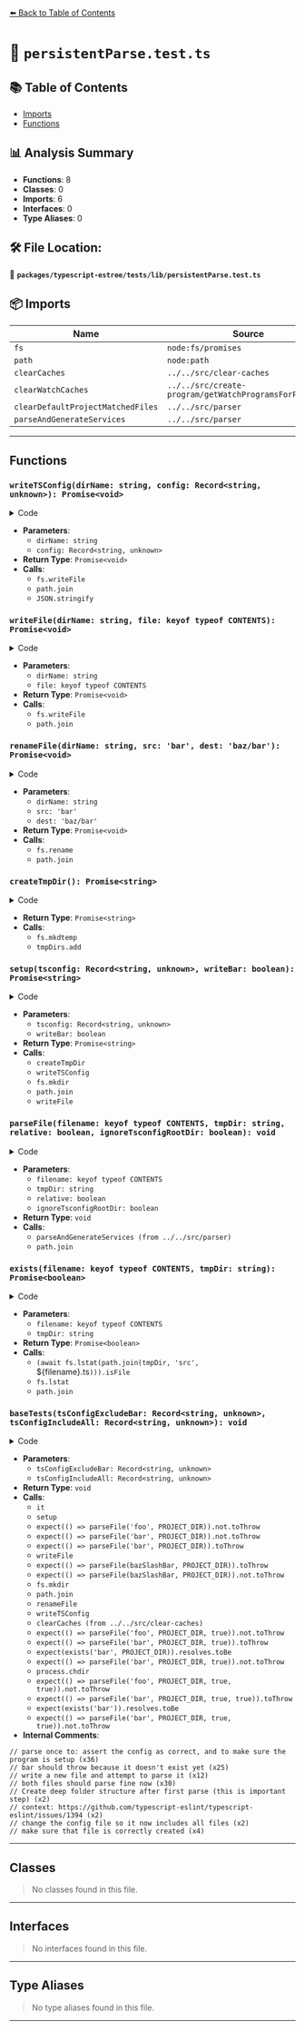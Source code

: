 [⬅️ Back to Table of Contents](../../../../index.md)

# 📄 `persistentParse.test.ts`

## 📚 Table of Contents

- [Imports](#imports)
- [Functions](#functions)

## 📊 Analysis Summary

- **Functions**: 8
- **Classes**: 0
- **Imports**: 6
- **Interfaces**: 0
- **Type Aliases**: 0

## 🛠️ File Location:
📂 **`packages/typescript-estree/tests/lib/persistentParse.test.ts`**

## 📦 Imports

| Name | Source |
|------|--------|
| `fs` | `node:fs/promises` |
| `path` | `node:path` |
| `clearCaches` | `../../src/clear-caches` |
| `clearWatchCaches` | `../../src/create-program/getWatchProgramsForProjects` |
| `clearDefaultProjectMatchedFiles` | `../../src/parser` |
| `parseAndGenerateServices` | `../../src/parser` |


---

## Functions

### `writeTSConfig(dirName: string, config: Record<string, unknown>): Promise<void>`

<details><summary>Code</summary>

```ts
async function writeTSConfig(
  dirName: string,
  config: Record<string, unknown>,
): Promise<void> {
  await fs.writeFile(
    path.join(dirName, 'tsconfig.json'),
    JSON.stringify(config, null, 2),
    { encoding: 'utf-8' },
  );
}
```
</details>

- **Parameters**:
  - `dirName: string`
  - `config: Record<string, unknown>`
- **Return Type**: `Promise<void>`
- **Calls**:
  - `fs.writeFile`
  - `path.join`
  - `JSON.stringify`
### `writeFile(dirName: string, file: keyof typeof CONTENTS): Promise<void>`

<details><summary>Code</summary>

```ts
async function writeFile(
  dirName: string,
  file: keyof typeof CONTENTS,
): Promise<void> {
  await fs.writeFile(
    path.join(dirName, 'src', `${file}.ts`),
    CONTENTS[file],
    'utf-8',
  );
}
```
</details>

- **Parameters**:
  - `dirName: string`
  - `file: keyof typeof CONTENTS`
- **Return Type**: `Promise<void>`
- **Calls**:
  - `fs.writeFile`
  - `path.join`
### `renameFile(dirName: string, src: 'bar', dest: 'baz/bar'): Promise<void>`

<details><summary>Code</summary>

```ts
async function renameFile(
  dirName: string,
  src: 'bar',
  dest: 'baz/bar',
): Promise<void> {
  await fs.rename(
    path.join(dirName, 'src', `${src}.ts`),
    path.join(dirName, 'src', `${dest}.ts`),
  );
}
```
</details>

- **Parameters**:
  - `dirName: string`
  - `src: 'bar'`
  - `dest: 'baz/bar'`
- **Return Type**: `Promise<void>`
- **Calls**:
  - `fs.rename`
  - `path.join`
### `createTmpDir(): Promise<string>`

<details><summary>Code</summary>

```ts
async function createTmpDir(): Promise<string> {
  const tmpDir = await fs.mkdtemp(`${tmpDirsParentDirectory}/`, {
    encoding: 'utf-8',
  });
  tmpDirs.add(tmpDir);
  return tmpDir;
}
```
</details>

- **Return Type**: `Promise<string>`
- **Calls**:
  - `fs.mkdtemp`
  - `tmpDirs.add`
### `setup(tsconfig: Record<string, unknown>, writeBar: boolean): Promise<string>`

<details><summary>Code</summary>

```ts
async function setup(
  tsconfig: Record<string, unknown>,
  writeBar = true,
): Promise<string> {
  const tmpDir = await createTmpDir();

  await writeTSConfig(tmpDir, tsconfig);

  await fs.mkdir(path.join(tmpDir, 'src'), { recursive: true });
  await fs.mkdir(path.join(tmpDir, 'src', 'baz'), { recursive: true });
  await writeFile(tmpDir, 'foo');
  if (writeBar) {
    await writeFile(tmpDir, 'bar');
  }

  return tmpDir;
}
```
</details>

- **Parameters**:
  - `tsconfig: Record<string, unknown>`
  - `writeBar: boolean`
- **Return Type**: `Promise<string>`
- **Calls**:
  - `createTmpDir`
  - `writeTSConfig`
  - `fs.mkdir`
  - `path.join`
  - `writeFile`
### `parseFile(filename: keyof typeof CONTENTS, tmpDir: string, relative: boolean, ignoreTsconfigRootDir: boolean): void`

<details><summary>Code</summary>

```ts
function parseFile(
  filename: keyof typeof CONTENTS,
  tmpDir: string,
  relative?: boolean,
  ignoreTsconfigRootDir?: boolean,
): void {
  parseAndGenerateServices(CONTENTS[filename], {
    disallowAutomaticSingleRunInference: true,
    filePath: relative
      ? path.join('src', `${filename}.ts`)
      : path.join(tmpDir, 'src', `${filename}.ts`),
    project: './tsconfig.json',
    tsconfigRootDir: ignoreTsconfigRootDir ? undefined : tmpDir,
  });
}
```
</details>

- **Parameters**:
  - `filename: keyof typeof CONTENTS`
  - `tmpDir: string`
  - `relative: boolean`
  - `ignoreTsconfigRootDir: boolean`
- **Return Type**: `void`
- **Calls**:
  - `parseAndGenerateServices (from ../../src/parser)`
  - `path.join`
### `exists(filename: keyof typeof CONTENTS, tmpDir: string): Promise<boolean>`

<details><summary>Code</summary>

```ts
async function exists(
  filename: keyof typeof CONTENTS,
  tmpDir = '',
): Promise<boolean> {
  return (await fs.lstat(path.join(tmpDir, 'src', `${filename}.ts`))).isFile();
}
```
</details>

- **Parameters**:
  - `filename: keyof typeof CONTENTS`
  - `tmpDir: string`
- **Return Type**: `Promise<boolean>`
- **Calls**:
  - `(await fs.lstat(path.join(tmpDir, 'src', `${filename}.ts`))).isFile`
  - `fs.lstat`
  - `path.join`
### `baseTests(tsConfigExcludeBar: Record<string, unknown>, tsConfigIncludeAll: Record<string, unknown>): void`

<details><summary>Code</summary>

```ts
function baseTests(
  tsConfigExcludeBar: Record<string, unknown>,
  tsConfigIncludeAll: Record<string, unknown>,
): void {
  it('parses both files successfully when included', async () => {
    const PROJECT_DIR = await setup(tsConfigIncludeAll);

    expect(() => parseFile('foo', PROJECT_DIR)).not.toThrow();
    expect(() => parseFile('bar', PROJECT_DIR)).not.toThrow();
  });

  it('parses included files, and throws on excluded files', async () => {
    const PROJECT_DIR = await setup(tsConfigExcludeBar);

    expect(() => parseFile('foo', PROJECT_DIR)).not.toThrow();
    expect(() => parseFile('bar', PROJECT_DIR)).toThrow();
  });

  it('allows parsing of new files', async () => {
    const PROJECT_DIR = await setup(tsConfigIncludeAll, false);

    // parse once to: assert the config as correct, and to make sure the program is setup
    expect(() => parseFile('foo', PROJECT_DIR)).not.toThrow();
    // bar should throw because it doesn't exist yet
    expect(() => parseFile('bar', PROJECT_DIR)).toThrow();

    // write a new file and attempt to parse it
    await writeFile(PROJECT_DIR, 'bar');

    // both files should parse fine now
    expect(() => parseFile('foo', PROJECT_DIR)).not.toThrow();
    expect(() => parseFile('bar', PROJECT_DIR)).not.toThrow();
  });

  it('allows parsing of deeply nested new files', async () => {
    const PROJECT_DIR = await setup(tsConfigIncludeAll, false);
    const bazSlashBar = 'baz/bar';

    // parse once to: assert the config as correct, and to make sure the program is setup
    expect(() => parseFile('foo', PROJECT_DIR)).not.toThrow();
    // bar should throw because it doesn't exist yet
    expect(() => parseFile(bazSlashBar, PROJECT_DIR)).toThrow();

    // write a new file and attempt to parse it
    await writeFile(PROJECT_DIR, bazSlashBar);

    // both files should parse fine now
    expect(() => parseFile('foo', PROJECT_DIR)).not.toThrow();
    expect(() => parseFile(bazSlashBar, PROJECT_DIR)).not.toThrow();
  });

  it('allows parsing of deeply nested new files in new folder', async () => {
    const PROJECT_DIR = await setup(tsConfigIncludeAll);

    expect(() => parseFile('foo', PROJECT_DIR)).not.toThrow();

    // Create deep folder structure after first parse (this is important step)
    // context: https://github.com/typescript-eslint/typescript-eslint/issues/1394
    await fs.mkdir(path.join(PROJECT_DIR, 'src', 'bat'), { recursive: true });
    await fs.mkdir(path.join(PROJECT_DIR, 'src', 'bat', 'baz'), {
      recursive: true,
    });

    const bazSlashBar = 'bat/baz/bar';

    // write a new file and attempt to parse it
    await writeFile(PROJECT_DIR, bazSlashBar);

    expect(() => parseFile(bazSlashBar, PROJECT_DIR)).not.toThrow();
  });

  it('allows renaming of files', async () => {
    const PROJECT_DIR = await setup(tsConfigIncludeAll, true);
    const bazSlashBar = 'baz/bar';

    // parse once to: assert the config as correct, and to make sure the program is setup
    expect(() => parseFile('foo', PROJECT_DIR)).not.toThrow();
    // bar should throw because it doesn't exist yet
    expect(() => parseFile(bazSlashBar, PROJECT_DIR)).toThrow();

    // write a new file and attempt to parse it
    await renameFile(PROJECT_DIR, 'bar', bazSlashBar);

    // both files should parse fine now
    expect(() => parseFile('foo', PROJECT_DIR)).not.toThrow();
    expect(() => parseFile(bazSlashBar, PROJECT_DIR)).not.toThrow();
  });

  it('reacts to changes in the tsconfig', async () => {
    const PROJECT_DIR = await setup(tsConfigExcludeBar);

    // parse once to: assert the config as correct, and to make sure the program is setup
    expect(() => parseFile('foo', PROJECT_DIR)).not.toThrow();
    expect(() => parseFile('bar', PROJECT_DIR)).toThrow();

    // change the config file so it now includes all files
    await writeTSConfig(PROJECT_DIR, tsConfigIncludeAll);
    clearCaches();

    expect(() => parseFile('foo', PROJECT_DIR)).not.toThrow();
    expect(() => parseFile('bar', PROJECT_DIR)).not.toThrow();
  });

  it('should work with relative paths', async () => {
    const PROJECT_DIR = await setup(tsConfigIncludeAll, false);

    // parse once to: assert the config as correct, and to make sure the program is setup
    expect(() => parseFile('foo', PROJECT_DIR, true)).not.toThrow();
    // bar should throw because it doesn't exist yet
    expect(() => parseFile('bar', PROJECT_DIR, true)).toThrow();

    // write a new file and attempt to parse it
    await writeFile(PROJECT_DIR, 'bar');

    // make sure that file is correctly created
    await expect(exists('bar', PROJECT_DIR)).resolves.toBe(true);

    // both files should parse fine now
    expect(() => parseFile('foo', PROJECT_DIR, true)).not.toThrow();
    expect(() => parseFile('bar', PROJECT_DIR, true)).not.toThrow();
  });

  it('should work with relative paths without tsconfig root', async () => {
    const PROJECT_DIR = await setup(tsConfigIncludeAll, false);
    process.chdir(PROJECT_DIR);

    // parse once to: assert the config as correct, and to make sure the program is setup
    expect(() => parseFile('foo', PROJECT_DIR, true, true)).not.toThrow();
    // bar should throw because it doesn't exist yet
    expect(() => parseFile('bar', PROJECT_DIR, true, true)).toThrow();

    // write a new file and attempt to parse it
    await writeFile(PROJECT_DIR, 'bar');

    // make sure that file is correctly created
    await expect(exists('bar')).resolves.toBe(true);
    await expect(exists('bar', PROJECT_DIR)).resolves.toBe(true);

    // both files should parse fine now
    expect(() => parseFile('foo', PROJECT_DIR, true, true)).not.toThrow();
    expect(() => parseFile('bar', PROJECT_DIR, true, true)).not.toThrow();
  });
}
```
</details>

- **Parameters**:
  - `tsConfigExcludeBar: Record<string, unknown>`
  - `tsConfigIncludeAll: Record<string, unknown>`
- **Return Type**: `void`
- **Calls**:
  - `it`
  - `setup`
  - `expect(() => parseFile('foo', PROJECT_DIR)).not.toThrow`
  - `expect(() => parseFile('bar', PROJECT_DIR)).not.toThrow`
  - `expect(() => parseFile('bar', PROJECT_DIR)).toThrow`
  - `writeFile`
  - `expect(() => parseFile(bazSlashBar, PROJECT_DIR)).toThrow`
  - `expect(() => parseFile(bazSlashBar, PROJECT_DIR)).not.toThrow`
  - `fs.mkdir`
  - `path.join`
  - `renameFile`
  - `writeTSConfig`
  - `clearCaches (from ../../src/clear-caches)`
  - `expect(() => parseFile('foo', PROJECT_DIR, true)).not.toThrow`
  - `expect(() => parseFile('bar', PROJECT_DIR, true)).toThrow`
  - `expect(exists('bar', PROJECT_DIR)).resolves.toBe`
  - `expect(() => parseFile('bar', PROJECT_DIR, true)).not.toThrow`
  - `process.chdir`
  - `expect(() => parseFile('foo', PROJECT_DIR, true, true)).not.toThrow`
  - `expect(() => parseFile('bar', PROJECT_DIR, true, true)).toThrow`
  - `expect(exists('bar')).resolves.toBe`
  - `expect(() => parseFile('bar', PROJECT_DIR, true, true)).not.toThrow`
- **Internal Comments**:
```
// parse once to: assert the config as correct, and to make sure the program is setup (x36)
// bar should throw because it doesn't exist yet (x25)
// write a new file and attempt to parse it (x12)
// both files should parse fine now (x30)
// Create deep folder structure after first parse (this is important step) (x2)
// context: https://github.com/typescript-eslint/typescript-eslint/issues/1394 (x2)
// change the config file so it now includes all files (x2)
// make sure that file is correctly created (x4)
```


---

## Classes

> No classes found in this file.


---

## Interfaces

> No interfaces found in this file.


---

## Type Aliases

> No type aliases found in this file.


---